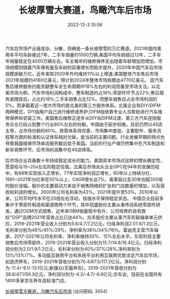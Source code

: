 ﻿---
title: 长坡厚雪大赛道，鸟瞰汽车后市场
date: 2022-12-3 10:06
tags:
- 汽车后市场
updated: 
---

汽车后市场产业链庞杂、分散，但确是一条长坡厚雪的万亿赛道。2021中国内乘用车平均车龄接近7年，二手车销量约1000万辆;美国平均车龄超过12年，二手车年销量稳定在4000万辆左右。车主每年的维修保养支出随着车龄增加而增加，市场规模则随着汽车保有量及车龄的双重增长而稳步提升。2020年中国汽车后市场规模突破万亿，近年来除2020年外均维持11%以上增速;美国整体汽车售后市场2021年规模约4160亿美元，预计到2024年整体市场规模达4770亿美元。
因汽车售后维修服务约能贡献整车全生命周期中18%左右的利润而备受市场关注。以北美市场为例，汽车市场利润构成中，整车制造约占16%;零部件环节占22%;售后服务紧随其后，占比约18%;二手车销售占比12%。而整车销售仅占全市场利润的5%。而承载着这一庞大市场的是北美的第三方服务体系。北美企业有DIY/DIFM两种模式，DIY指用户自己进行维修或养护;DIFM指依靠专业人员帮助进行汽车维修保养和安装工作。美国售后维修正逐步从DIY向DIFM过渡，第三方汽车连锁服务企业已经占到整个行业80%左右的份额。中国由于起步较晚，目前仍然以4S店主导，占市场份额的60%。政策体系待完善、市场集中度低，主要配件、服务流程等方面的标准和认证体系相对欠缺，是当前的主要问题。行业发展早期的特点也导致我国维保市场单店服务数远低于美国。当前的行业产值仍然集中在汽车制造和新车销售环节，后市场利润集中在4S店体系。
<!-- more -->
后市场企业具备数十年持续稳定成长的能力，美国资本市场对这样的增长确定性，愿意给与15~20x左右的稳定估值。北美后市场龙头企业GPC在94年的发展历程中，有88年实现收入正增长，77年实现净利润正增长，60年以上持续分红，1981~2021年分红率在50%以上，CAGR增长达7%。奥莱丽过去30年创超300倍的股价涨幅。股价的主要驱动力来自于销售网络的扩张和门店数量的增加，以及营收和利润的增长。2000年公司毛利率为43%，2021年提升至53%。2010年以来，公司平均PE水平在20倍左右浮动，估值水平保持稳定状态。
中国企业目前多集中于零部件制造和渠道商两个环节，其中冠盛股份主要从事传动系统零部件研发，通过ODM方式销售，近年来OBM销量稳中有升，公司培育的自有商标“GSP”品牌2021年营收占比已达44%。兆丰股份主要从事汽车轮毂轴承单元供应，2019-2021年营业收入分别为5.6/4.7/7.2亿元，归母净利润2.1/1.6/1.3亿元，毛利率分别为48%/45%/29%，净利率为38%/34%/16%。雷迪克主营汽车轴承，2017-2021年公司毛利率、净利率维持30%、15%左右水平。东箭科技主要销售后市场零部件，2019-2021年营业收入分别为15.7/14.8/16.4亿元，归母净利润分别为2.0/1.9/1.2亿元，毛利率分别为40%/37%/28%,净利率别为13%/13%/7%。多功能互联网平台和系统平台利用互联网优势涉足汽车后市场，如途虎养车，2019-2021年营收分别为70.4/87.5/117.2亿元，净利润分别为-11.4/-9.1/-13.1亿元;新康众(天猫养车)，2019-2021年营收分别为38.6/47.1/59.3亿元，净利润分别为-4.2/-4.7/-6.6亿元;京车会，目前在全国共有1400多家京东养车高标准门店。

[长坡厚雪大赛道，鸟瞰汽车后市场](https://url12.ctfile.com/f/3948612-739597655-19a576?p=3054)
(访问密码: 3054)

